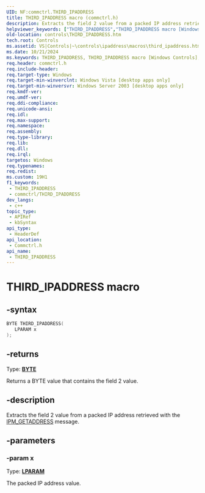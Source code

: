 ```yaml
---
UID: NF:commctrl.THIRD_IPADDRESS
title: THIRD_IPADDRESS macro (commctrl.h)
description: Extracts the field 2 value from a packed IP address retrieved with the IPM_GETADDRESS message.
helpviewer_keywords: ["THIRD_IPADDRESS","THIRD_IPADDRESS macro [Windows Controls]","_win32_THIRD_IPADDRESS","_win32_THIRD_IPADDRESS_cpp","commctrl/THIRD_IPADDRESS","controls.THIRD_IPADDRESS","controls._win32_THIRD_IPADDRESS"]
old-location: controls\THIRD_IPADDRESS.htm
tech.root: Controls
ms.assetid: VS|Controls|~\controls\ipaddress\macros\third_ipaddress.htm
ms.date: 10/21/2024
ms.keywords: THIRD_IPADDRESS, THIRD_IPADDRESS macro [Windows Controls], _win32_THIRD_IPADDRESS, _win32_THIRD_IPADDRESS_cpp, commctrl/THIRD_IPADDRESS, controls.THIRD_IPADDRESS, controls._win32_THIRD_IPADDRESS
req.header: commctrl.h
req.include-header: 
req.target-type: Windows
req.target-min-winverclnt: Windows Vista [desktop apps only]
req.target-min-winversvr: Windows Server 2003 [desktop apps only]
req.kmdf-ver: 
req.umdf-ver: 
req.ddi-compliance: 
req.unicode-ansi: 
req.idl: 
req.max-support: 
req.namespace: 
req.assembly: 
req.type-library: 
req.lib: 
req.dll: 
req.irql: 
targetos: Windows
req.typenames: 
req.redist: 
ms.custom: 19H1
f1_keywords:
 - THIRD_IPADDRESS
 - commctrl/THIRD_IPADDRESS
dev_langs:
 - c++
topic_type:
 - APIRef
 - kbSyntax
api_type:
 - HeaderDef
api_location:
 - Commctrl.h
api_name:
 - THIRD_IPADDRESS
---
```


# THIRD_IPADDRESS macro

## -syntax

```cpp
BYTE THIRD_IPADDRESS(
   LPARAM x
);
```

## -returns

Type: **[BYTE](/windows/desktop/winprog/windows-data-types)**

Returns a BYTE value that contains the field 2 value.


## -description

Extracts the field 2 value from a packed IP address retrieved with the <a href="/windows/desktop/Controls/ipm-getaddress">IPM_GETADDRESS</a> message.

## -parameters

### -param x

Type: <b><a href="/windows/desktop/WinProg/windows-data-types">LPARAM</a></b>

The packed IP address value.
